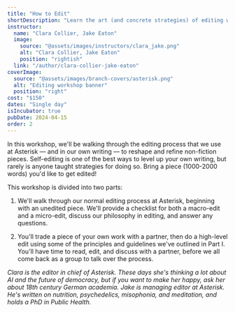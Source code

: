 ```yaml
---
title: "How to Edit"
shortDescription: "Learn the art (and concrete strategies) of editing with Asterisk's editors"
instructor:
  name: "Clara Collier, Jake Eaton"
  image:
    source: "@assets/images/instructors/clara_jake.png"
    alt: "Clara Collier, Jake Eaton"
    position: "rightish"
  link: "/author/clara-collier-jake-eaton"
coverImage:
  source: "@assets/images/branch-covers/asterisk.png"
  alt: "Editing workshop banner"
  position: "right"
cost: "$150"
dates: "Single day"
isIncubator: true
pubDate: 2024-04-15
order: 2
---
```


In this workshop, we'll be walking through the editing process that we use at Asterisk — and in our own writing — to reshape and refine non-fiction pieces. Self-editing is one of the best ways to level up your own writing, but rarely is anyone taught strategies for doing so. Bring a piece (1000-2000 words) you'd like to get edited!

This workshop is divided into two parts:

1. We'll walk through our normal editing process at Asterisk, beginning with an unedited piece. We'll provide a checklist for both a macro-edit and a micro-edit, discuss our philosophy in editing, and answer any questions.

2. You'll trade a piece of your own work with a partner, then do a high-level edit using some of the principles and guidelines we've outlined in Part I. You'll have time to read, edit, and discuss with a partner, before we all come back as a group to talk over the process.

*Clara is the editor in chief of Asterisk. These days she's thinking a lot about AI and the future of democracy, but if you want to make her happy, ask her about 18th century German academia. Jake is managing editor at Asterisk. He's written on nutrition, psychedelics, misophonia, and meditation, and holds a PhD in Public Health.*